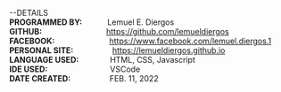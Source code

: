 --DETAILS<br>
    <b>PROGRAMMED BY: &emsp;&emsp;&emsp;</b>Lemuel E. Diergos<br>
    <b>GITHUB: &emsp;&emsp;&emsp;&emsp;&emsp;&emsp;&emsp;&emsp;</b>https://github.com/lemueldiergos<br>
    <b>FACEBOOK:&emsp;&emsp;&emsp;&emsp;&emsp;&emsp;&emsp;</b>https://www.facebook.com/lemuel.diergos.1<br>
    <b>PERSONAL SITE:&emsp;&emsp;&emsp;&emsp;&emsp;</b>https://lemueldiergos.github.io<br>
    <b>LANGUAGE USED:&emsp;&emsp;&emsp;&emsp;</b>HTML, CSS, Javascript<br>
    <b>IDE USED:&emsp;&emsp;&emsp;&emsp;&emsp;&emsp;&emsp;&emsp;</b>VSCode<br>
    <b>DATE CREATED:&emsp;&emsp;&emsp;&emsp;&emsp;</b>FEB. 11, 2022<br>
